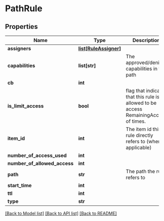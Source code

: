 # PathRule

## Properties
Name | Type | Description | Notes
------------ | ------------- | ------------- | -------------
**assigners** | [**list[RuleAssigner]**](RuleAssigner.md) |  | [optional] 
**capabilities** | **list[str]** | The approved/denied capabilities in the path | [optional] 
**cb** | **int** |  | [optional] 
**is_limit_access** | **bool** | flag that indicate that this rule is allowed to be access RemainingAccess of times. | [optional] 
**item_id** | **int** | The item id this rule directly refers to (when applicable) | [optional] 
**number_of_access_used** | **int** |  | [optional] 
**number_of_allowed_access** | **int** |  | [optional] 
**path** | **str** | The path the rule refers to | [optional] 
**start_time** | **int** |  | [optional] 
**ttl** | **int** |  | [optional] 
**type** | **str** |  | [optional] 

[[Back to Model list]](../README.md#documentation-for-models) [[Back to API list]](../README.md#documentation-for-api-endpoints) [[Back to README]](../README.md)


